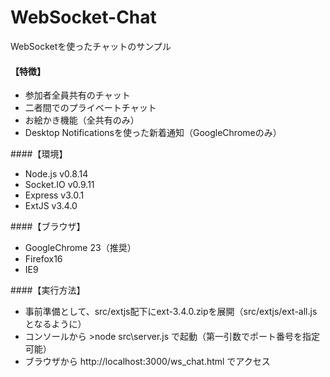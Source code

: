 WebSocket-Chat
==============

WebSocketを使ったチャットのサンプル  
  
#### 【特徴】
* 参加者全員共有のチャット  
* 二者間でのプライベートチャット  
* お絵かき機能（全共有のみ）  
* Desktop Notificationsを使った新着通知（GoogleChromeのみ）  

####【環境】
* Node.js v0.8.14  
* Socket.IO v0.9.11  
* Express v3.0.1  
* ExtJS v3.4.0  
  
####【ブラウザ】
* GoogleChrome 23（推奨）  
* Firefox16  
* IE9  
  
####【実行方法】
 * 事前準備として、src/extjs配下にext-3.4.0.zipを展開（src/extjs/ext-all.jsとなるように）
 * コンソールから >node src\server.js で起動（第一引数でポート番号を指定可能）
 * ブラウザから http://localhost:3000/ws_chat.html でアクセス